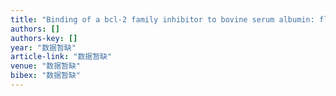 ```yaml
---
title: "Binding of a bcl-2 family inhibitor to bovine serum albumin: fluorescence quenching and molecular docking study"
authors: []
authors-key: []
year: "数据暂缺"
article-link: "数据暂缺"
venue: "数据暂缺"
bibex: "数据暂缺"
---
```

